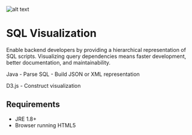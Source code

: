 ![alt text](http://jordanhuus.com/wp-content/uploads/2019/04/VisualizationExample_D3.jpg)

SQL Visualization
=====================
Enable backend developers by providing a hierarchical representation of SQL scripts. Visualizing query dependencies means faster development, better documentation, and maintainability.

Java
	- Parse SQL
	- Build JSON or XML representation

D3.js
	- Construct visualization


## Requirements
- JRE 1.8+
- Browser running HTML5
